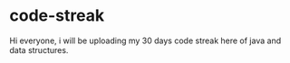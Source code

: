 # code-streak
Hi everyone, i will be uploading my 30 days  code streak here of java and data structures.
